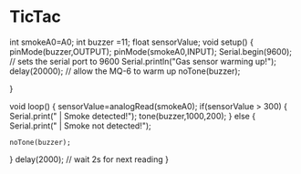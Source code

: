 # TicTac
int smokeA0=A0;
int buzzer =11;
float sensorValue;
void setup() {
  pinMode(buzzer,OUTPUT);
  pinMode(smokeA0,INPUT);
   Serial.begin(9600); // sets the serial port to 9600
  Serial.println("Gas sensor warming up!");
  delay(20000); // allow the MQ-6 to warm up
  noTone(buzzer);
  
}

void loop() {
  sensorValue=analogRead(smokeA0);
  if(sensorValue > 300)
  {
    Serial.print(" | Smoke detected!");
    tone(buzzer,1000,200);
  }
  else
  {
     Serial.print(" | Smoke  not detected!");
  
    noTone(buzzer);
   
  }
  delay(2000); // wait 2s for next reading
}
